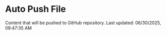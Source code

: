 # Auto Push File

Content that will be pushed to GitHub repository.
Last updated: 06/30/2025, 09:47:35 AM